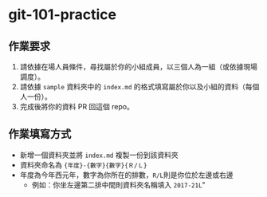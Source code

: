 # git-101-practice

## 作業要求

1. 請依據在場人員條件，尋找屬於你的小組成員，以三個人為一組（或依據現場調度）。
2. 請依據 `sample` 資料夾中的 `index.md` 的格式填寫屬於你以及小組的資料（每個人一份）。
3. 完成後將你的資料 PR 回這個 repo。

## 作業填寫方式
- 新增一個資料夾並將 `index.md` 複製一份到該資料夾
- 資料夾命名為 `{年度}-{數字}{數字}{Ｒ/Ｌ}`
- 年度為今年西元年，數字為你所在的排數，`R/L`則是你位於左邊或右邊
	- 例如：你坐左邊第二排中間則資料夾名稱填入 `2017-21L`"
